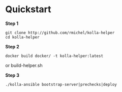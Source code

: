 
# Quickstart

**Step 1**

    git clone http://github.com/rmichel/kolla-helper
    cd kolla-helper

**Step 2**

    docker build docker/ -t kolla-helper:latest
or
	build-helper.sh

**Step 3**

	./kolla-ansible bootstrap-server|prechecks|deploy
